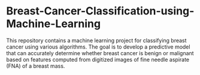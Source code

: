 # Breast-Cancer-Classification-using-Machine-Learning
This repository contains a machine learning project for classifying breast cancer using various algorithms. The goal is to develop a predictive model that can accurately determine whether breast cancer is benign or malignant based on features computed from digitized images of fine needle aspirate (FNA) of a breast mass.
